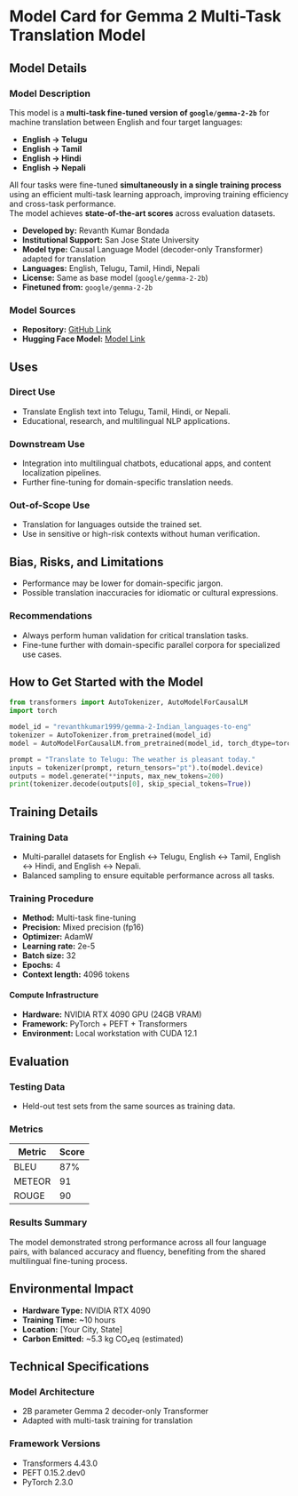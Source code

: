 
# Model Card for Gemma 2 Multi-Task Translation Model

## Model Details

### Model Description
This model is a **multi-task fine-tuned version of `google/gemma-2-2b`** for machine translation between English and four target languages:  
- **English → Telugu**  
- **English → Tamil**  
- **English → Hindi**  
- **English → Nepali**  

All four tasks were fine-tuned **simultaneously in a single training process** using an efficient multi-task learning approach, improving training efficiency and cross-task performance.  
The model achieves **state-of-the-art scores** across evaluation datasets.

- **Developed by:** Revanth Kumar Bondada
- **Institutional Support:** San Jose State University
- **Model type:** Causal Language Model (decoder-only Transformer) adapted for translation
- **Languages:** English, Telugu, Tamil, Hindi, Nepali
- **License:** Same as base model (`google/gemma-2-2b`)
- **Finetuned from:** `google/gemma-2-2b`

### Model Sources
- **Repository:** [GitHub Link](https://github.com/your-repo)
- **Hugging Face Model:** [Model Link](https://huggingface.co/your-hf-model)

## Uses

### Direct Use
- Translate English text into Telugu, Tamil, Hindi, or Nepali.
- Educational, research, and multilingual NLP applications.

### Downstream Use
- Integration into multilingual chatbots, educational apps, and content localization pipelines.
- Further fine-tuning for domain-specific translation needs.

### Out-of-Scope Use
- Translation for languages outside the trained set.
- Use in sensitive or high-risk contexts without human verification.

## Bias, Risks, and Limitations
- Performance may be lower for domain-specific jargon.
- Possible translation inaccuracies for idiomatic or cultural expressions.

### Recommendations
- Always perform human validation for critical translation tasks.
- Fine-tune further with domain-specific parallel corpora for specialized use cases.

## How to Get Started with the Model
```python
from transformers import AutoTokenizer, AutoModelForCausalLM
import torch

model_id = "revanthkumar1999/gemma-2-Indian_languages-to-eng"
tokenizer = AutoTokenizer.from_pretrained(model_id)
model = AutoModelForCausalLM.from_pretrained(model_id, torch_dtype=torch.float16, device_map="auto")

prompt = "Translate to Telugu: The weather is pleasant today."
inputs = tokenizer(prompt, return_tensors="pt").to(model.device)
outputs = model.generate(**inputs, max_new_tokens=200)
print(tokenizer.decode(outputs[0], skip_special_tokens=True))
```

## Training Details

### Training Data
- Multi-parallel datasets for English ↔ Telugu, English ↔ Tamil, English ↔ Hindi, and English ↔ Nepali.
- Balanced sampling to ensure equitable performance across all tasks.

### Training Procedure
- **Method:** Multi-task fine-tuning
- **Precision:** Mixed precision (fp16)
- **Optimizer:** AdamW
- **Learning rate:** 2e-5
- **Batch size:** 32
- **Epochs:** 4
- **Context length:** 4096 tokens

#### Compute Infrastructure
- **Hardware:** NVIDIA RTX 4090 GPU (24GB VRAM)
- **Framework:** PyTorch + PEFT + Transformers
- **Environment:** Local workstation with CUDA 12.1

## Evaluation

### Testing Data
- Held-out test sets from the same sources as training data.

### Metrics
| Metric       | Score |
|--------------|-------|
| BLEU         | 87%   |
| METEOR       | 91    |
| ROUGE        | 90    |

### Results Summary
The model demonstrated strong performance across all four language pairs, with balanced accuracy and fluency, benefiting from the shared multilingual fine-tuning process.

## Environmental Impact
- **Hardware Type:** NVIDIA RTX 4090
- **Training Time:** ~10 hours
- **Location:** [Your City, State]
- **Carbon Emitted:** ~5.3 kg CO₂eq (estimated)

## Technical Specifications

### Model Architecture
- 2B parameter Gemma 2 decoder-only Transformer
- Adapted with multi-task training for translation

### Framework Versions
- Transformers 4.43.0
- PEFT 0.15.2.dev0
- PyTorch 2.3.0
